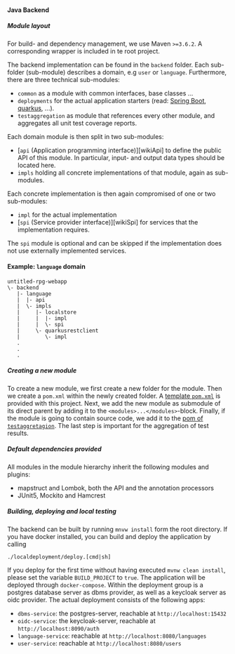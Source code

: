 #### Java Backend

##### Module layout

For build- and dependency management, we use Maven `>=3.6.2`. A corresponding wrapper is included in 
te root project.

The backend implementation can be found in the `backend` folder. Each sub-folder (sub-module) 
describes a domain, e.g `user` or `language`. Furthermore, there are three technical sub-modules:
 
- `common` as a module with common interfaces, base classes ...
- `deployments` for the actual application starters (read: [Spring Boot][springBoot], 
  [quarkus][quarkus], ...).
- `testaggregation` as module that references every other module, and aggregates all unit test 
  coverage reports.

Each domain module is then split in two sub-modules:

- [`api` (Application programming interface)][wikiApi] to define the public API of this module. 
  In particular, input- and output data types should be located here.
- `impls` holding all concrete implementations of that module, again as sub-modules.

Each concrete implementation is then again compromised of one or two sub-modules:

- `impl` for the actual implementation
- [`spi` (Service provider interface)][wikiSpi] for services that the implementation requires.

The `spi` module is optional and can be skipped if the implementation does not use externally 
implemented services.

#### Example: `language` domain

    untitled-rpg-webapp
    \- backend
       |- language
       |  |- api
       |  \- impls
       |     |- localstore
       |     |  |- impl
       |     |  \- spi
       |     \- quarkusrestclient
       |        \- impl
       . 
       .
       .

##### Creating a new module

To create a new module, we first create a new folder for the module. Then we create a `pom.xml` 
within the newly created folder. A [template `pom.xml`][templatePom] is provided with this project. 
Next, we add the new module as submodule of its direct parent by adding it to the 
`<modules>...</modules>`-block. Finally, if the module is going to contain source code, we add
it to the [pom of `testaggretagion`][testaggregationPom]. The last step is important for the 
aggregation of test results.

##### Default dependencies provided

All modules in the module hierarchy inherit the following modules and plugins:

- mapstruct and Lombok, both the API and the annotation processors
- JUnit5, Mockito and Hamcrest

##### Building, deploying and local testing

The backend can be built by running `mnvw install` form the root directory. If you have docker 
installed, you can build and deploy the application by calling

    ./localdeployment/deploy.[cmd|sh]
If you deploy for the first time without having executed `mvnw clean install`, please set the 
variable `BUILD_PROJECT` to `true`. The application will be deployed through `docker-compose`.
Within the deployment group is a postgres database server as dbms provider, as well as a keycloak 
server as oidc provider. The actual deployment consists of the following apps:

- `dbms-service`: the postgres-server, reachable at `http://localhost:15432`
- `oidc-service`: the keycloak-server, reachable at `http://localhost:8090/auth`
- `language-service`: reachable at `http://localhost:8080/languages`
- `user-service`: reachable at `http://localhost:8080/users` 

[api]: https://en.wikipedia.org/wiki/Application_programming_interface
[springBoot]: https://spring.io/projects/spring-boot
[quarkus]: https://quarkus.io/
[spi]: https://en.wikipedia.org/wiki/Service_provider_interface
[templatePom]: ../../../templates/pom.xml.template
[testaggregationPom]: ../../../backend/testaggregation/pom.xml